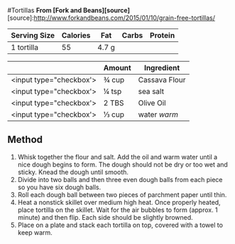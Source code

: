#Tortillas
**From [Fork and Beans][source]**
[source]:http://www.forkandbeans.com/2015/01/10/grain-free-tortillas/

|Serving Size|Calories|Fat|Carbs|Protein
|------------|--------|---|-----|-------|
|1 tortilla|55 | 4.7 g|   |     |       |

|                         | Amount | Ingredient    |
|-------------------------|--------|---------------|
|<input type="checkbox'>| ¾ cup  |Cassava Flour |
|<input type="checkbox'>| ¼ tsp  |sea salt      |
|<input type="checkbox'>| 2 TBS  |Olive Oil     |
|<input type="checkbox'>| ⅓ cup  |water *warm*  |

## Method
1. Whisk together the flour and salt. Add the oil and warm water until a nice dough begins to form. The dough should not be dry or too wet and sticky.
Knead the dough until smooth.
2. Divide into two balls and then three even dough balls from each piece so you have six dough balls.
3. Roll each dough ball between two pieces of parchment paper until thin.
4. Heat a nonstick skillet over medium high heat. Once properly heated, place tortilla on the skillet. Wait for the air bubbles to form (approx. 1 minute) and then flip. Each side should be slightly browned.
5. Place on a plate and stack each tortilla on top, covered with a towel to keep warm.

